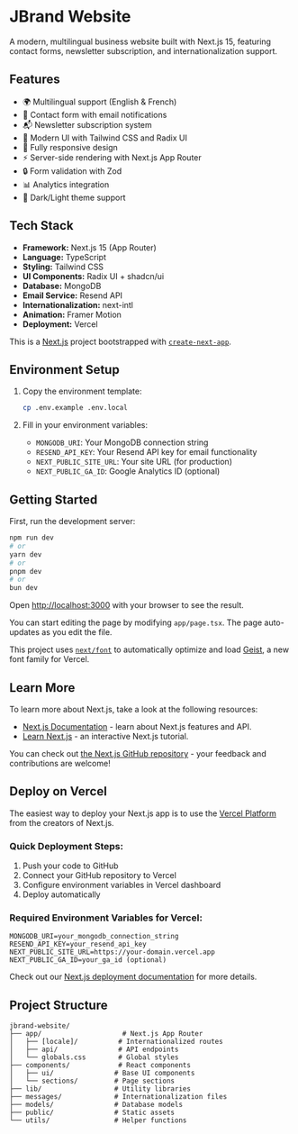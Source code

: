 # JBrand Website

A modern, multilingual business website built with Next.js 15, featuring contact forms, newsletter subscription, and internationalization support.

## Features

- 🌍 Multilingual support (English & French)
- 📧 Contact form with email notifications
- 📬 Newsletter subscription system
- 🎨 Modern UI with Tailwind CSS and Radix UI
- 📱 Fully responsive design
- ⚡ Server-side rendering with Next.js App Router
- 🔒 Form validation with Zod
- 📊 Analytics integration
- 🌙 Dark/Light theme support

## Tech Stack

- **Framework:** Next.js 15 (App Router)
- **Language:** TypeScript
- **Styling:** Tailwind CSS
- **UI Components:** Radix UI + shadcn/ui
- **Database:** MongoDB
- **Email Service:** Resend API
- **Internationalization:** next-intl
- **Animation:** Framer Motion
- **Deployment:** Vercel

This is a [Next.js](https://nextjs.org) project bootstrapped with [`create-next-app`](https://nextjs.org/docs/app/api-reference/cli/create-next-app).

## Environment Setup

1. Copy the environment template:
   ```bash
   cp .env.example .env.local
   ```

2. Fill in your environment variables:
   - `MONGODB_URI`: Your MongoDB connection string
   - `RESEND_API_KEY`: Your Resend API key for email functionality
   - `NEXT_PUBLIC_SITE_URL`: Your site URL (for production)
   - `NEXT_PUBLIC_GA_ID`: Google Analytics ID (optional)

## Getting Started

First, run the development server:

```bash
npm run dev
# or
yarn dev
# or
pnpm dev
# or
bun dev
```

Open [http://localhost:3000](http://localhost:3000) with your browser to see the result.

You can start editing the page by modifying `app/page.tsx`. The page auto-updates as you edit the file.

This project uses [`next/font`](https://nextjs.org/docs/app/building-your-application/optimizing/fonts) to automatically optimize and load [Geist](https://vercel.com/font), a new font family for Vercel.

## Learn More

To learn more about Next.js, take a look at the following resources:

- [Next.js Documentation](https://nextjs.org/docs) - learn about Next.js features and API.
- [Learn Next.js](https://nextjs.org/learn) - an interactive Next.js tutorial.

You can check out [the Next.js GitHub repository](https://github.com/vercel/next.js) - your feedback and contributions are welcome!

## Deploy on Vercel

The easiest way to deploy your Next.js app is to use the [Vercel Platform](https://vercel.com/new?utm_medium=default-template&filter=next.js&utm_source=create-next-app&utm_campaign=create-next-app-readme) from the creators of Next.js.

### Quick Deployment Steps:

1. Push your code to GitHub
2. Connect your GitHub repository to Vercel
3. Configure environment variables in Vercel dashboard
4. Deploy automatically

### Required Environment Variables for Vercel:
```
MONGODB_URI=your_mongodb_connection_string
RESEND_API_KEY=your_resend_api_key
NEXT_PUBLIC_SITE_URL=https://your-domain.vercel.app
NEXT_PUBLIC_GA_ID=your_ga_id (optional)
```

Check out our [Next.js deployment documentation](https://nextjs.org/docs/app/building-your-application/deploying) for more details.

## Project Structure

```
jbrand-website/
├── app/                    # Next.js App Router
│   ├── [locale]/          # Internationalized routes
│   ├── api/               # API endpoints
│   └── globals.css        # Global styles
├── components/            # React components
│   ├── ui/               # Base UI components
│   └── sections/         # Page sections
├── lib/                  # Utility libraries
├── messages/             # Internationalization files
├── models/               # Database models
├── public/               # Static assets
└── utils/                # Helper functions
```
